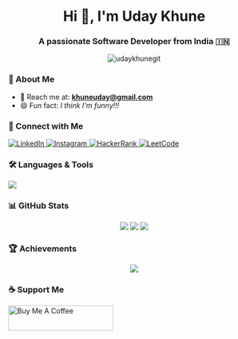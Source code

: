 <h1 align="center">Hi 👋, I'm Uday Khune</h1>
<h3 align="center">A passionate Software Developer from India 🇮🇳</h3>

<p align="center">
  <img src="https://komarev.com/ghpvc/?username=udaykhunegit&label=Profile%20views&color=blueviolet&style=flat-square" alt="udaykhunegit" />
</p>

### 🧠 About Me

- 📧 Reach me at: **khuneuday@gmail.com**
- 😄 Fun fact: *I think I'm funny!!!*

### 🔗 Connect with Me

<p align="left">
  <a href="https://linkedin.com/in/uday-khune-2a06b0286" target="_blank">
    <img src="https://img.shields.io/badge/LinkedIn-blue?style=for-the-badge&logo=linkedin&logoColor=white" alt="LinkedIn"/>
  </a>
  <a href="https://instagram.com/uday_k279" target="_blank">
    <img src="https://img.shields.io/badge/Instagram-E4405F?style=for-the-badge&logo=instagram&logoColor=white" alt="Instagram"/>
  </a>
  <a href="https://www.hackerrank.com/khuneuday" target="_blank">
    <img src="https://img.shields.io/badge/HackerRank-2EC866?style=for-the-badge&logo=HackerRank&logoColor=white" alt="HackerRank"/>
  </a>
  <a href="https://leetcode.com/udaykhune" target="_blank">
    <img src="https://img.shields.io/badge/LeetCode-FFA116?style=for-the-badge&logo=LeetCode&logoColor=black" alt="LeetCode"/>
  </a>
</p>

### 🛠️ Languages & Tools

<p align="left">
  <img src="https://skillicons.dev/icons?i=java,python,cpp,javascript,react,nodejs,express,mongodb,mysql,postgres,html,css,bootstrap,aws,docker,kubernetes,linux,git,figma,postman,unreal,unity" />
</p>

### 📊 GitHub Stats

<div align="center">
  <img src="https://github-readme-stats.vercel.app/api?username=udaykhunegit&show_icons=true&theme=tokyonight&hide_border=true" />
  <img src="https://github-readme-streak-stats.herokuapp.com/?user=udaykhunegit&theme=tokyonight&hide_border=true" />
  <img src="https://github-readme-stats.vercel.app/api/top-langs/?username=udaykhunegit&layout=pie&theme=tokyonight&hide_border=true" /></div>

### 🏆 Achievements

<p align="center">
  <img src="https://github-profile-trophy.vercel.app/?username=udaykhunegit&theme=onedark&row=1&column=8" />
</p>

### ☕ Support Me

<p>
  <a href="https://www.buymeacoffee.com/UdayK">
    <img src="https://cdn.buymeacoffee.com/buttons/v2/default-yellow.png" height="50" width="210" alt="Buy Me A Coffee" />
  </a>
</p>

